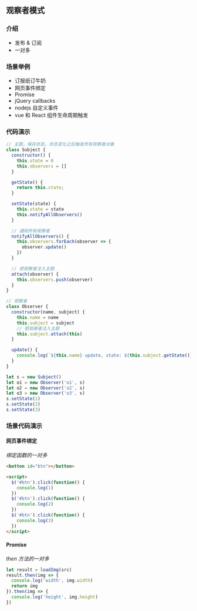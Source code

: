 ## 观察者模式

### 介绍
- 发布 & 订阅
- 一对多

### 场景举例
- 订报纸订牛奶
- 网页事件绑定
- Promise
- jQuery callbacks
- nodejs 自定义事件
- vue 和 React 组件生命周期触发

### 代码演示
```javascript
// 主题，保存状态，状态变化之后触发所有观察者对象
class Subject {
  constructor() {
    this.state = 0
    this.observers = []
  }

  getState() {
    return this.state;
  }

  setState(state) {
    this.state = state
    this.notifyAllObservers()
  }

  // 通知所有观察者
  notifyAllObservers() {
    this.observers.forEach(observer => {
      observer.update()
    })
  }

  // 把观察者注入主题
  attach(observer) {
    this.observers.push(observer)
  }
}

// 观察者
class Observer {
  constructor(name, subject) {
    this.name = name
    this.subject = subject
    // 把观察者注入主题
    this.subject.attach(this)
  }

  update() {
    console.log(`${this.name} update, state: ${this.subject.getState()}`)
  }
}

let s = new Subject()
let o1 = new Observer('o1', s)
let o2 = new Observer('o2', s)
let o3 = new Observer('o3', s)
s.setState(1)
s.setState(2)
s.setState(3)
```

### 场景代码演示

#### 网页事件绑定
*绑定函数的一对多*
```html
<button id="btn"></button>

<script>
  $('#btn').click(function() {
    console.log(1)
  })
  $('#btn').click(function() {
    console.log(2)
  })
  $('#btn').click(function() {
    console.log(3)
  })
</script>
```

#### Promise
*then 方法的一对多*
```javascript
let result = loadImg(src)
result.then(img => {
  console.log('width', img.width)
  return img
}).then(img => {
  console.log('height', img.height)
})
```
